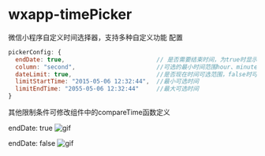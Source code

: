 # wxapp-timePicker
微信小程序自定义时间选择器，支持多种自定义功能
配置
```js
pickerConfig: {
  endDate: true,                          // 是否需要结束时间，为true时显示开始时间和结束时间两个picker
  column: "second",                       //可选的最小时间范围hour、minute、secend
  dateLimit: true,                        //是否现在时间可选范围，false时可选任意时间；未数字n时，范围是当前时间的最近n天
  limitStartTime: "2015-05-06 12:32:44",  //最小可选时间
  limitEndTime: "2055-05-06 12:32:44"     //最大可选时间 
}
```

其他限制条件可修改组件中的compareTime函数定义

endDate: true
![gif](https://raw.githubusercontent.com/rover95/wxapp-timePicker/master/images/endDate.gif)

endDate: false
![gif](https://raw.githubusercontent.com/rover95/wxapp-timePicker/master/images/noEndDate.gif)
